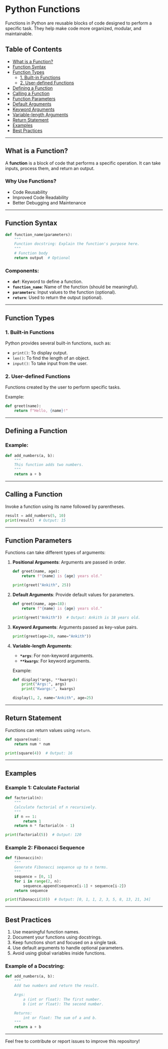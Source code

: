 # Python Functions

Functions in Python are reusable blocks of code designed to perform a specific task. They help make code more organized, modular, and maintainable.

## Table of Contents
- [What is a Function?](#what-is-a-function)
- [Function Syntax](#function-syntax)
- [Function Types](#function-types)
  - [1. Built-in Functions](#1-built-in-functions)
  - [2. User-defined Functions](#2-user-defined-functions)
- [Defining a Function](#defining-a-function)
- [Calling a Function](#calling-a-function)
- [Function Parameters](#function-parameters)
- [Default Arguments](#default-arguments)
- [Keyword Arguments](#keyword-arguments)
- [Variable-length Arguments](#variable-length-arguments)
- [Return Statement](#return-statement)
- [Examples](#examples)
- [Best Practices](#best-practices)

---

## What is a Function?
A **function** is a block of code that performs a specific operation. It can take inputs, process them, and return an output.

### Why Use Functions?
- Code Reusability
- Improved Code Readability
- Better Debugging and Maintenance

---

## Function Syntax

```python
def function_name(parameters):
    """
    Function docstring: Explain the function's purpose here.
    """
    # Function body
    return output  # Optional
```

### Components:
- **`def`**: Keyword to define a function.
- **`function_name`**: Name of the function (should be meaningful).
- **`parameters`**: Input values to the function (optional).
- **`return`**: Used to return the output (optional).

---

## Function Types

### 1. Built-in Functions
Python provides several built-in functions, such as:
- `print()`: To display output.
- `len()`: To find the length of an object.
- `input()`: To take input from the user.

### 2. User-defined Functions
Functions created by the user to perform specific tasks.

Example:
```python
def greet(name):
    return f"Hello, {name}!"
```

---

## Defining a Function

### Example:
```python
def add_numbers(a, b):
    """
    This function adds two numbers.
    """
    return a + b
```

---

## Calling a Function
Invoke a function using its name followed by parentheses.

```python
result = add_numbers(5, 10)
print(result)  # Output: 15
```

---

## Function Parameters

Functions can take different types of arguments:
1. **Positional Arguments**: Arguments are passed in order.
   ```python
   def greet(name, age):
       return f"{name} is {age} years old."

   print(greet("Ankith", 25))
   ```

2. **Default Arguments**: Provide default values for parameters.
   ```python
   def greet(name, age=18):
       return f"{name} is {age} years old."

   print(greet("Ankith"))  # Output: Ankith is 18 years old.
   ```

3. **Keyword Arguments**: Arguments passed as key-value pairs.
   ```python
   print(greet(age=20, name="Ankith"))
   ```

4. **Variable-length Arguments**:
   - **`*args`**: For non-keyword arguments.
   - **`**kwargs`**: For keyword arguments.

   Example:
   ```python
   def display(*args, **kwargs):
       print("Args:", args)
       print("Kwargs:", kwargs)

   display(1, 2, name="Ankith", age=25)
   ```

---

## Return Statement

Functions can return values using `return`.
```python
def square(num):
    return num * num

print(square(4))  # Output: 16
```

---

## Examples

### Example 1: Calculate Factorial
```python
def factorial(n):
    """
    Calculate factorial of n recursively.
    """
    if n == 1:
        return 1
    return n * factorial(n - 1)

print(factorial(5))  # Output: 120
```

### Example 2: Fibonacci Sequence
```python
def fibonacci(n):
    """
    Generate Fibonacci sequence up to n terms.
    """
    sequence = [0, 1]
    for i in range(2, n):
        sequence.append(sequence[i-1] + sequence[i-2])
    return sequence

print(fibonacci(10))  # Output: [0, 1, 1, 2, 3, 5, 8, 13, 21, 34]
```

---

## Best Practices

1. Use meaningful function names.
2. Document your functions using docstrings.
3. Keep functions short and focused on a single task.
4. Use default arguments to handle optional parameters.
5. Avoid using global variables inside functions.

### Example of a Docstring:
```python
def add_numbers(a, b):
    """
    Add two numbers and return the result.

    Args:
        a (int or float): The first number.
        b (int or float): The second number.

    Returns:
        int or float: The sum of a and b.
    """
    return a + b
```

---

Feel free to contribute or report issues to improve this repository!
